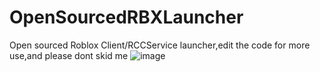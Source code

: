 # OpenSourcedRBXLauncher
Open sourced Roblox Client/RCCService launcher,edit the code for more use,and please dont skid me
![image](https://user-images.githubusercontent.com/74148145/206917899-64ab703e-eb29-4059-854c-2999aed14b49.png)

